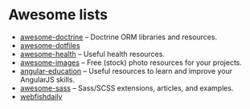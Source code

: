 # Awesome lists

* [awesome-doctrine](https://github.com/TomasVotruba/awesome-doctrine) – Doctrine ORM libraries and resources.
* [awesome-dotfiles](https://github.com/webpro/awesome-dotfiles)
* [awesome-health](https://github.com/prabhic/awesome-health) – Useful health resources.
* [awesome-images](https://github.com/heyalexej/awesome-images) – Free (stock) photo resources for your projects.
* [angular-education](https://github.com/timjacobi/angular-education) – Useful resources to learn and improve your AngularJS skills.
* [awesome-sass](https://github.com/HugoGiraudel/awesome-sass) – Sass/SCSS extensions, articles, and examples.
* [webfishdaily](http://www.webfishdaily.com)
